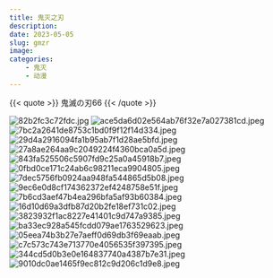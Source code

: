 ```yaml
---
title: 鬼灭之刃
description: 
date: 2023-05-05
slug: gmzr
image: 
categories:
    - 鬼灭
    - 动漫
---
```


{{< quote >}}
鬼滅の刃66
{{< /quote >}}



<img src="https://raw.githubusercontent.com/Sunzijie/picplus/main/2023%E5%B9%B4/6%E6%9C%88/82b2fc3c72fdc.jpg" alt="82b2fc3c72fdc.jpg" title="82b2fc3c72fdc.jpg" />
<img src="https://raw.githubusercontent.com/Sunzijie/picplus/main/2023%E5%B9%B4/6%E6%9C%88/ace5da6d02e564ab76f32e7a027381cd.jpeg" alt="ace5da6d02e564ab76f32e7a027381cd.jpeg" title="ace5da6d02e564ab76f32e7a027381cd.jpeg" />
<img src="https://raw.githubusercontent.com/Sunzijie/picplus/main/2023%E5%B9%B4/6%E6%9C%88/7bc2a2641de8753c1bd0f9f12f14d334.jpeg" alt="7bc2a2641de8753c1bd0f9f12f14d334.jpeg" title="7bc2a2641de8753c1bd0f9f12f14d334.jpeg" />
<img src="https://raw.githubusercontent.com/Sunzijie/picplus/main/2023%E5%B9%B4/6%E6%9C%88/29d4a2916094fa1b95ab7f1d28ae5bfd.jpeg" alt="29d4a2916094fa1b95ab7f1d28ae5bfd.jpeg" title="29d4a2916094fa1b95ab7f1d28ae5bfd.jpeg" />
<img src="https://raw.githubusercontent.com/Sunzijie/picplus/main/2023%E5%B9%B4/6%E6%9C%88/27a8ae264aa9c2049224f4360bca0a5d.jpeg" alt="27a8ae264aa9c2049224f4360bca0a5d.jpeg" title="27a8ae264aa9c2049224f4360bca0a5d.jpeg" />

<img src="https://raw.githubusercontent.com/Sunzijie/picplus/main/2023%E5%B9%B4/6%E6%9C%88/843fa525506c5907fd9c25a0a45918b7.jpeg" alt="843fa525506c5907fd9c25a0a45918b7.jpeg" title="843fa525506c5907fd9c25a0a45918b7.jpeg" />
<img src="https://raw.githubusercontent.com/Sunzijie/picplus/main/2023%E5%B9%B4/6%E6%9C%88/0fbd0ce171c24ab6c98211eca9904805.jpeg" alt="0fbd0ce171c24ab6c98211eca9904805.jpeg" title="0fbd0ce171c24ab6c98211eca9904805.jpeg" />
<img src="https://raw.githubusercontent.com/Sunzijie/picplus/main/2023%E5%B9%B4/6%E6%9C%88/7dec5756fb0924aa948fa544865d5b08.jpeg" alt="7dec5756fb0924aa948fa544865d5b08.jpeg" title="7dec5756fb0924aa948fa544865d5b08.jpeg" />
        <img src="https://raw.githubusercontent.com/Sunzijie/picplus/main/2023%E5%B9%B4/6%E6%9C%88/9ec6e0d8cf174362372ef4248758e51f.jpeg" alt="9ec6e0d8cf174362372ef4248758e51f.jpeg" title="9ec6e0d8cf174362372ef4248758e51f.jpeg" />
        <img src="https://raw.githubusercontent.com/Sunzijie/picplus/main/2023%E5%B9%B4/6%E6%9C%88/7b6cd3aef47b4ea296bfa5af93b60384.jpeg" alt="7b6cd3aef47b4ea296bfa5af93b60384.jpeg" title="7b6cd3aef47b4ea296bfa5af93b60384.jpeg" />
        <img src="https://raw.githubusercontent.com/Sunzijie/picplus/main/2023%E5%B9%B4/6%E6%9C%88/16d10d69a3dfb87d20b2fe18ef731c02.jpeg" alt="16d10d69a3dfb87d20b2fe18ef731c02.jpeg" title="16d10d69a3dfb87d20b2fe18ef731c02.jpeg" />
        <img src="https://raw.githubusercontent.com/Sunzijie/picplus/main/2023%E5%B9%B4/6%E6%9C%88/3823932f1ac8227e41401c9d747a9385.jpeg" alt="3823932f1ac8227e41401c9d747a9385.jpeg" title="3823932f1ac8227e41401c9d747a9385.jpeg" />
        <img src="https://raw.githubusercontent.com/Sunzijie/picplus/main/2023%E5%B9%B4/6%E6%9C%88/ba33ec928a545fcdd079ae1763529623.jpeg" alt="ba33ec928a545fcdd079ae1763529623.jpeg" title="ba33ec928a545fcdd079ae1763529623.jpeg" />
        <img src="https://raw.githubusercontent.com/Sunzijie/picplus/main/2023%E5%B9%B4/6%E6%9C%88/05eea74b3b27e7aeff0d69db3f69eaab.jpeg" alt="05eea74b3b27e7aeff0d69db3f69eaab.jpeg" title="05eea74b3b27e7aeff0d69db3f69eaab.jpeg" />
        <img src="https://raw.githubusercontent.com/Sunzijie/picplus/main/2023%E5%B9%B4/6%E6%9C%88/c7c573c743e713770e4056535f397395.jpeg" alt="c7c573c743e713770e4056535f397395.jpeg" title="c7c573c743e713770e4056535f397395.jpeg" />
        <img src="https://raw.githubusercontent.com/Sunzijie/picplus/main/2023%E5%B9%B4/6%E6%9C%88/344cd5d0b3e0e164837740a4387b7e31.jpeg" alt="344cd5d0b3e0e164837740a4387b7e31.jpeg" title="344cd5d0b3e0e164837740a4387b7e31.jpeg" />
        <img src="https://raw.githubusercontent.com/Sunzijie/picplus/main/2023%E5%B9%B4/6%E6%9C%88/9010dc0ae1465f9ec812c9d206c1d9e8.jpeg" alt="9010dc0ae1465f9ec812c9d206c1d9e8.jpeg" title="9010dc0ae1465f9ec812c9d206c1d9e8.jpeg" />